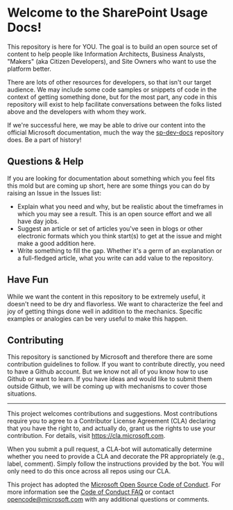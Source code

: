
# Welcome to the SharePoint Usage Docs!

This repository is here for YOU. The goal is to build an open source set of content to help people like Information Architects, Business Analysts, "Makers" (aka Citizen Developers), and Site Owners who want to use the platform better.

There are lots of other resources for developers, so that isn't our target audience. We may include some code samples or snippets of code in the context of getting something done, but for the most part, any code in this repository will exist to help facilitate conversations between the folks listed above and the developers with whom they work.

If we're successful here, we may be able to drive our content into the official Microsoft documentation, much the way the [sp-dev-docs](https://github.com/SharePoint/sp-dev-docs) repository does. Be a part of history!

## Questions & Help
If you are looking for documentation about something which you feel fits this mold but are coming up short, here are some things you can do by raising an Issue in the Issues list:
* Explain what you need and why, but be realistic about the timeframes in which you may see a result. This is an open source effort and we all have day jobs.
* Suggest an article or set of articles you've seen in blogs or other electronic formats which you think start(s) to get at the issue and might make a good addition here.
* Write something to fill the gap. Whether it's a germ of an explanation or a full-fledged article, what you write can add value to the repository.

## Have Fun
While we want the content in this repository to be extremely useful, it doesn't need to be dry and flavorless. We want to characterize the feel and joy of getting things done well in addition to the mechanics. Specific examples or analogies can be very useful to make this happen.

## Contributing
This repository is sanctioned by Microsoft and therefore there are some contribution guidelines to follow. If you want to contribute directly, you need to have a Github account. But we know not all of you know how to use Github or want to learn. If you have ideas and would like to submit them outside Github, we will be coming up with mechanisms to cover those situations.

---

This project welcomes contributions and suggestions.  Most contributions require you to agree to a Contributor License Agreement (CLA) declaring that you have the right to, and actually do, grant us the rights to use your contribution. For details, visit https://cla.microsoft.com.

When you submit a pull request, a CLA-bot will automatically determine whether you need to provide a CLA and decorate the PR appropriately (e.g., label, comment). Simply follow the instructions provided by the bot. You will only need to do this once across all repos using our CLA.

This project has adopted the [Microsoft Open Source Code of Conduct](https://opensource.microsoft.com/codeofconduct/).
For more information see the [Code of Conduct FAQ](https://opensource.microsoft.com/codeofconduct/faq/) or
contact [opencode@microsoft.com](mailto:opencode@microsoft.com) with any additional questions or comments.
